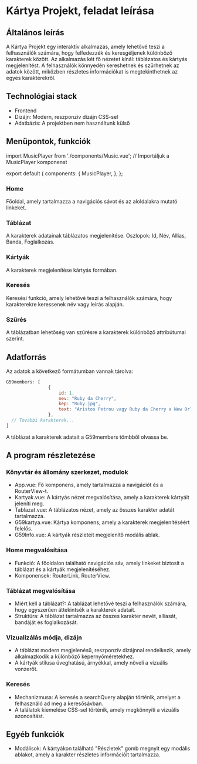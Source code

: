 # Kártya Projekt, feladat leírása

## Általános leírás
A Kártya Projekt egy interaktív alkalmazás, amely lehetővé teszi a felhasználók számára, hogy felfedezzék és keresgéljenek különböző karakterek között. Az alkalmazás két fő nézetet kínál: táblázatos és kártyás megjelenítést. A felhasználók könnyedén kereshetnek és szűrhetnek az adatok között, miközben részletes információkat is megtekinthetnek az egyes karakterekről.

## Technológiai stack
- Frontend
- Dizájn: Modern, reszponzív dizájn CSS-sel
- Adatbázis: A projektben nem használtunk külső

## Menüpontok, funkciók

import MusicPlayer from './components/Music.vue'; // Importáljuk a MusicPlayer komponenst

export default {
  components: {
    MusicPlayer,
  },
};
### Home
Főoldal, amely tartalmazza a navigációs sávot és az aloldalakra mutató linkeket.

### Táblázat
A karakterek adatainak táblázatos megjelenítése.
Oszlopok: Id, Név, Allias, Banda, Foglalkozás.

### Kártyák
A karakterek megjelenítése kártyás formában.

### Keresés
Keresési funkció, amely lehetővé teszi a felhasználók számára, hogy karakterekre keressenek név vagy leírás alapján.

### Szűrés
A táblázatban lehetőség van szűrésre a karakterek különböző attribútumai szerint.

## Adatforrás
Az adatok a következő formátumban vannak tárolva:

```javascript
G59members: [
                {
                    id: 1,
                    nev: "Ruby da Cherry",
                    kep: "Ruby.jpg",
                    text: "Aristos Petrou vagy Ruby da Cherry a New Orleans-i rapduó $uicideboy$ második fele, és $crim unokatestvére.",
                },
  // További karakterek...
]
```
A táblázat a karakterek adatait a G59members tömbből olvassa be.

## A program részletezése
### Könyvtár és állomány szerkezet, modulok
- App.vue: Fő komponens, amely tartalmazza a navigációt és a RouterView-t.
- Kartyak.vue: A kártyás nézet megvalósítása, amely a karakterek kártyáit jeleníti meg.
- Tablazat.vue: A táblázatos nézet, amely az összes karakter adatát tartalmazza.
- G59kartya.vue: Kártya komponens, amely a karakterek megjelenítéséért felelős.
- G59Info.vue: A kártyák részleteit megjelenítő modális ablak.
### Home megvalósítása
- Funkció: A főoldalon található navigációs sáv, amely linkeket biztosít a táblázat és a kártyák megjelenítéséhez.
- Komponensek: RouterLink, RouterView.
### Táblázat megvalósítása
- Miért kell a táblázat?: A táblázat lehetővé teszi a felhasználók számára, hogy egyszerűen áttekintsék a karakterek adatait.
- Struktúra: A táblázat tartalmazza az összes karakter nevét, alliasát, bandáját és foglalkozását.
### Vizualizálás módja, dizájn
- A táblázat modern megjelenésű, reszponzív dizájnnal rendelkezik, amely alkalmazkodik a különböző képernyőméretekhez.
- A kártyák stílusa üveghatású, árnyékkal, amely növeli a vizuális vonzerőt.
### Keresés
- Mechanizmusa: A keresés a searchQuery alapján történik, amelyet a felhasználó ad meg a keresősávban.
- A találatok kiemelése CSS-sel történik, amely megkönnyíti a vizuális azonosítást.
## Egyéb funkciók
- Modálisok: A kártyákon található "Részletek" gomb megnyit egy modális ablakot, amely a karakter részletes információit tartalmazza.

